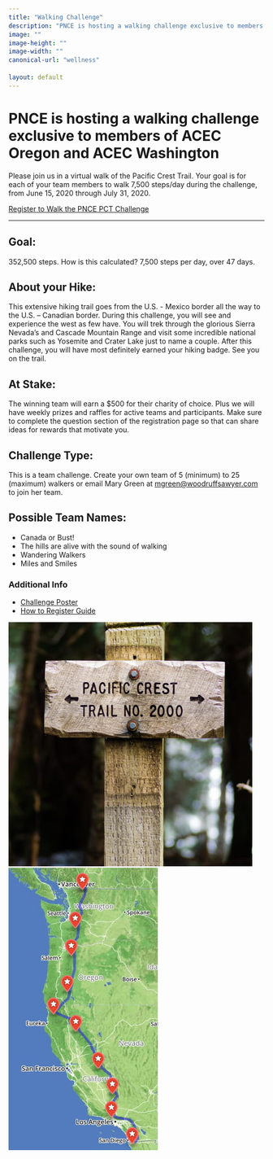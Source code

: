 ```yaml
---
title: "Walking Challenge"
description: "PNCE is hosting a walking challenge exclusive to members of ACEC Oregon and ACEC Washington"
image: ""
image-height: ""
image-width: ""
canonical-url: "wellness"

layout: default
---
```


<div class="banner">
    <div class="color-overlay"></div>
  </div>

<div class="container main-body">
    <div class="row">
        <div class="col-12">
            <h1>
                PNCE is hosting a walking challenge exclusive to members of ACEC Oregon and ACEC Washington
            </h1>
            <p>
               Please join us in a virtual walk of the Pacific Crest Trail. Your goal is for each of your team members to walk 7,500 steps/day during the challenge, from June 15, 2020 through July 31, 2020.
            </p>
        </div>
    </div>
    <div class="row">
        <div class="col-12 text-center">
            <a href="https://pncehwt.walkertracker.com/" target="_blank" class="call-to-action">Register to Walk the PNCE PCT Challenge</a>
        </div>
    </div>
    <hr />
    <div class="row">
        <div class="col-8">
            <h2>Goal:</h2>
            <p>352,500 steps. How is this calculated? 7,500 steps per day, over 47 days.</p>
            <h2>About your Hike:</h2>
            <p>This extensive hiking trail goes from the U.S. - Mexico border all the way to the U.S. – Canadian border.  During this challenge, you will see and experience the west as few have. You will trek through the glorious Sierra Nevada’s and Cascade Mountain Range and visit some incredible national parks such as Yosemite and Crater Lake just to name a couple. After this challenge, you will have most definitely earned your hiking badge. See you on the trail.</p>
            <h2>At Stake:</h2>
            <p>The winning team will earn a $500 for their charity of choice. Plus we will have weekly prizes and raffles for active teams and participants. Make sure to complete the question section of the registration page so that can share ideas for rewards that motivate you.</p>
            <h2>Challenge Type:</h2>
            <p>This is a team challenge. Create your own team of 5 (minimum) to 25 (maximum) walkers or email Mary Green at <a href="mailto:mgreen@woodruffsawyer.com">mgreen@woodruffsawyer.com</a> to join her team. </p>
            <h2>Possible Team Names:</h2>
            <ul>
                <li>Canada or Bust!</li>
                <li>The hills are alive with the sound of walking</li>
                <li>Wandering Walkers</li>
                <li>Miles and Smiles</li>
            </ul>
        </div>
        <div class="col-4">
            <h3>Additional Info</h3>
            <ul>
                <li><a href="/assets/documents/2020/PNCE2020StepsChallengePoster.pdf">Challenge Poster</a></li>
                <li><a href="/assets/documents/2020/2020PNCEWalkingChallenge-HowToRegister.pdf">How to Register Guide</a></li>
            </ul>
            <img src="/assets/images/WellnessChallengeTrailHead.jpg" data-image-dimensions="480x480" data-image-focal-point="0.5,0.5" alt="A trail markder for the Pacific Crest Trail NO. 2000" />
            <br/>
            <img src="/assets/images/WellnessChallengePacific-Crest-Map.jpg" data-image-dimensions="294x555" data-image-focal-point="0.5,0.5" alt="A map of the Pacific Crest Trail" />
        </div>
    </div>
</div>